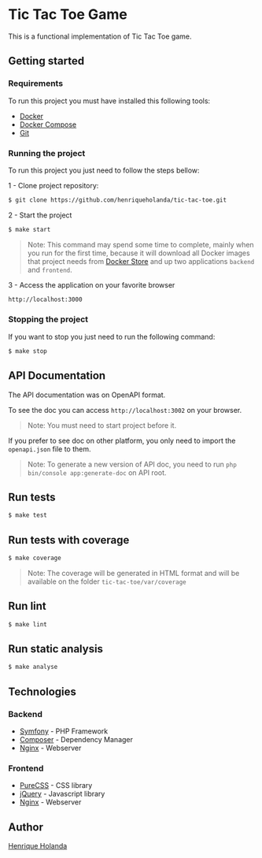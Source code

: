 # Tic Tac Toe Game

This is a functional implementation of Tic Tac Toe game.

## Getting started

### Requirements

To run this project you must have installed this following tools:

* [Docker](https://docs.docker.com/engine/installation/)
* [Docker Compose](https://docs.docker.com/compose/install/)
* [Git](https://git-scm.com/)

### Running the project

To run this project you just need to follow the steps bellow:

1 - Clone project repository:
```bash
$ git clone https://github.com/henriqueholanda/tic-tac-toe.git
```

2 - Start the project
```bash
$ make start
```
> Note: This command may spend some time to complete, mainly when you run for the first
time, because it will download all Docker images that project needs from [Docker Store](https://store.docker.com)
and up two applications `backend` and `frontend`.

3 - Access the application on your favorite browser
```bash
http://localhost:3000
```

### Stopping the project

If you want to stop you just need to run the following command:
```bash
$ make stop
```

## API Documentation

The API documentation was on OpenAPI format.

To see the doc you can access `http://localhost:3002` on your browser.

> Note: You must need to start project before it.

If you prefer to see doc on other platform, you only need to import the `openapi.json`
file to them.

> Note: To generate a new version of API doc, you need to run `php bin/console app:generate-doc`
on API root.

## Run tests

```bash
$ make test
```

## Run tests with coverage

```bash
$ make coverage
```
> Note: The coverage will be generated in HTML format
and will be available on the folder `tic-tac-toe/var/coverage`

## Run lint
```bash
$ make lint
```

## Run static analysis
```bash
$ make analyse
```

## Technologies

### Backend

* [Symfony](https://symfony.com) - PHP Framework
* [Composer](https://getcomposer.org) - Dependency Manager 
* [Nginx](https://www.nginx.com) - Webserver

### Frontend

* [PureCSS](https://purecss.io) - CSS library
* [jQuery](https://jquery.com) - Javascript library
* [Nginx](https://www.nginx.com) - Webserver

## Author

[Henrique Holanda](https://henriqueholanda.dev) 
